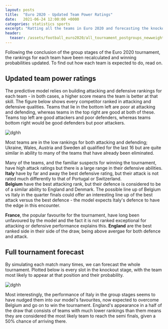 ```yaml
---
layout: posts
title:  "Euro 2020 - Updated Team Power Ratings"
date:   2021-06-24 12:00:00 +0000
categories: statistics sports
excerpt: "Ratting all the teams in Euro 2020 and forecasting the knockout round"
header:
  teaser: /assets/football_euro2020/all_tournament_postgroups_newweights.png
---
```



Following the conclusion of the group stages of the Euro 2020 tournament, the rankings for each team have been recalculated and winning probabilities updated. To find out how each team is expected to do, read on.


## Updated team power ratings
The predictive model relies on building attacking and defensive rankings for each team - in both cases, a higher score means the team is better at that skill. The figure below shows every competitor ranked in attacking and defensive qualities. Teams that lie in the bottom left are poor at attacking and defending, whereas teams in the top right are good at both of these. Teams top left are good attackers and poor defenders, whereas teams bottom right would be good defenders but poor attackers.  

![dghh](/assets/football_euro2020/AttaVsDefenceRatings.png "Team rankings")

Most teams are in the low rankings for both attacking and defending; Ukraine, Wales, Austria and Sweden all qualified for the last 16 but are quite similar in ability to many of the teams that have already been eliminated.  

Many of the teams, and the familiar suspects for winning the tournament, have high attack ratings but there is a large range in their defensive abilities. **Italy** have by far and away the best defensive rating, but their attack is not rated much differently to that of Portugal or Switzerland.  
**Belgium** have the best attacking rank, but their defence is considered to be of a similar ability to England and Denmark. The possible line up of Belgium vs Italy in the quarter finals could offer an interesting line up of the best attack versus the best defence - the model expects Italy's defence to have the edge in this encounter.    

**France**, the popular favourite for the tournament, have long been unfavoured by the model and the fact it is not ranked exceptional for attacking or defensive performance explains this. **England** are the best ranked side in their side of the draw, being above avergae for both defence and attack. 



## Full tournament forecast

By simulating each match many times, we can forecast the whole tournament. Plotted below is every slot in the knockout stage, with the team most likely to appear at that position and their probability. 

![dghh](/assets/football_euro2020/all_tournament_postgroups_newweights.png "Most likely tournament positions")


Most interestingly, the performance of Italy in the group stages seems to have nudged them into our model's favourites, now expected to overcome Belgium and go on to win the tournament. England's appearance in a half of the draw that consists of teams with much lower rankings than them means they are considered the most likely team to reach the semi finals, given a 50% chance of arriving there. 

